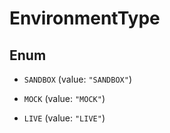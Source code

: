 

# EnvironmentType

## Enum


* `SANDBOX` (value: `"SANDBOX"`)

* `MOCK` (value: `"MOCK"`)

* `LIVE` (value: `"LIVE"`)



